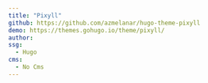 ```yaml
---
title: "Pixyll"
github: https://github.com/azmelanar/hugo-theme-pixyll
demo: https://themes.gohugo.io/theme/pixyll/
author: 
ssg:
  - Hugo
cms:
  - No Cms
---
```

